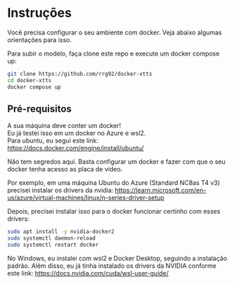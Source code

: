 # Instruções

Você precisa configurar o seu ambiente com docker. Veja abaixo algumas orientações para isso.  

Para subir o modelo, faça clone este repo e execute um docker compose up:

```sh
git clone https://github.com/rrg92/docker-xtts
cd docker-xtts
docker compose up
```

## Pré-requisitos 

A sua máquina deve conter um docker!  
Eu já testei isso em um docker no Azure e wsl2.  
Para ubuntu, eu segui este link: https://docs.docker.com/engine/install/ubuntu/

Não tem segredos aqui. Basta configurar um docker e fazer com que o seu docker tenha acesso as placa de vídeo.  

Por exemplo, em uma máquina Ubuntu do Azure (Standard NC8as T4 v3) precisei instalar os drivers da nvidia: https://learn.microsoft.com/en-us/azure/virtual-machines/linux/n-series-driver-setup

Depois, precisei instalar isso para o docker funcionar certinho com esses drivers:
```sh
sudo apt install -y nvidia-docker2
sudo systemctl daemon-reload
sudo systemctl restart docker
```

No Windows, eu instalei com wsl2 e Docker Desktop, seguindo a instalação padrão.
Além disso, eu já tinha instalado os drivers da NVIDIA conforme este link: https://docs.nvidia.com/cuda/wsl-user-guide/




